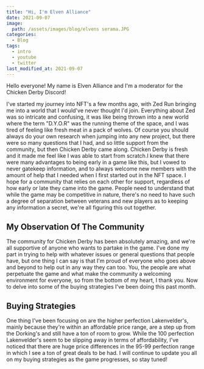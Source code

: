 ```yaml
---
title: "Hi, I'm Elven Alliance"
date: 2021-09-07
image: 
  path: /assets/images/blog/elvens serama.JPG
categories:
  - Blog
tags:
  - intro
  - youtube
  - twitter
last_modified_at: 2021-09-07
---
```


Hello everyone! My name is Elven Alliance and I'm a moderator for the Chicken Derby Discord!

<!--more-->

I've started my journey into NFT's a few months ago, with Zed Run bringing me into a world that I would've never thought I'd join.
Everything about Zed was so intricate and confusing, it was like being thrown into a new world where the term "D.Y.O.R" was the running 
theme of the space, and I was tired of feeling like fresh meat in a pack of wolves. Of course you should always do your own research when
jumping into any new project, but there were so many questions that I had, and so little support from the community, but then Chicken 
Derby came along. Chicken Derby is fresh and it made me feel like I was able to start from scratch.I knew that there were many advantages 
to being early in a game like this, but I vowed to never gatekeep information, and to always welcome new members with the amount of help 
that I needed when I first started out in the NFT space. I hope for a community that relies on each other for support, regardless of how
early or late they came into the game. People need to understand that while the game may be competitive in nature, there's no need to have
such a degree of separation between veterans and new players as to keeping any information a secret, we're all figuring this out together.

## My Observation Of The Community

The community for Chicken Derby has been absolutely amazing, and we're all supportive of anyone who wants to partake in the game. I've done
my part in trying to help with whatever issues or general questions that people have, but one thing I can say is that I'm proud of everyone
who goes above and beyond to help out in any way they can too. You, the people are what perpetuate the game and what make the community a 
welcoming environment for everyone, so from the bottom of my heart, I thank you. Now to delve into some of the buying strategies I've been
doing this past month.

## Buying Strategies

One thing I've been focusing on are the higher perfection Lakenvelder's, mainly because they're within an affordable price range, are a step 
up from the Dorking's and still have a ton of room to grow. While the 100 perfection Lakenvelder's seem to be slipping away in terms of 
affordability, I've noticed that there are huge price differences in the 95-99 perfection range in which I see a ton of great deals to be had.
I will continue to update you all on my buying strategies as the game progresses, so stay tuned!












